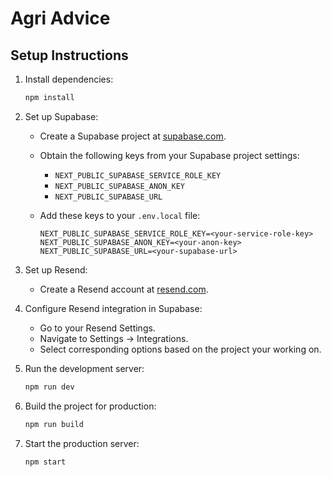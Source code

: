 # Agri Advice

## Setup Instructions

1. Install dependencies:

    ```sh
    npm install
    ```

2. Set up Supabase:
    - Create a Supabase project at [supabase.com](https://supabase.com).
    - Obtain the following keys from your Supabase project settings:
        - `NEXT_PUBLIC_SUPABASE_SERVICE_ROLE_KEY`
        - `NEXT_PUBLIC_SUPABASE_ANON_KEY`
        - `NEXT_PUBLIC_SUPABASE_URL`
    - Add these keys to your `.env.local` file:

        ```env
        NEXT_PUBLIC_SUPABASE_SERVICE_ROLE_KEY=<your-service-role-key>
        NEXT_PUBLIC_SUPABASE_ANON_KEY=<your-anon-key>
        NEXT_PUBLIC_SUPABASE_URL=<your-supabase-url>
        ```

3. Set up Resend:
    - Create a Resend account at [resend.com](https://resend.com).

4. Configure Resend integration in Supabase:
    - Go to your Resend Settings.
    - Navigate to Settings -> Integrations.
    - Select corresponding options based on the project your working on.

5. Run the development server:

    ```sh
    npm run dev
    ```

6. Build the project for production:

    ```sh
    npm run build
    ```

7. Start the production server:

    ```sh
    npm start
    ```

<!-- Tung other features;
•Archive of Message/Selection of Queries
•Identification of Unread message (Pf and Technician)
its either unread notif or number of message same sa messenger nga number ang mabutang kung pila ang naabot nga message sa both users

•Remarks for Report (Pending and Solve) for Technician portal nga mo display sa Report sa admin portal
•Delete button (AI and user (PF and Technician) -->